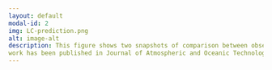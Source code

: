 ```yaml
---
layout: default
modal-id: 2
img: LC-prediction.png
alt: image-alt
description: This figure shows two snapshots of comparison between observed and predicted Loop Current (LC) status using Artifical Neural Networks(ANN). Black lines are 1000-m isobaths. Red areas are the LC and LC eddies. Green solid lines LC and LC eddy edges. Green dashed lines are the track of Tropical Storm Don during 27–30 July 2011. Generally, the ANN-based model can capture the LC variation and eddy shedding process 4 weeks ahead, and in some cases, 5 and 6 weeks ahead is possible. This
work has been published in Journal of Atmospheric and Oceanic Technology. More details can be found [here](https://f9f29c09aba68b34e97f2e1e94ba641ecca20392.googledrive.com/host/0B8MXmF_zZc7KN2RWZWJKMEh1eEk/Publications/Zeng_etal_JAOT2015.pdf).
---
```


